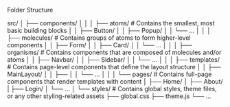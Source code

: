 Folder Structure

src/
│
├── components/
│ │
│ ├── atoms/ # Contains the smallest, most basic building blocks
│ │ ├── Button/
│ │ ├── Popup/
│ │ └── ...
│ │
│ ├── molecules/ # Contains groups of atoms to form higher-level components
│ │ ├── Form/
│ │ ├── Card/
│ │ └── ...
│ │
│ ├── organisms/ # Contains components that are composed of molecules and/or atoms
│ │ ├── Navbar/
│ │ ├── Sidebar/
│ │ └── ...
│ │
│ ├── templates/ # Contains page-level components that define the layout structure
│ │ ├── MainLayout/
│ │ ├──
│ │ └── ...
│ │
│ └── pages/ # Contains full-page components that render templates with content
│ ├── Home/
│ ├── About/
| ├── Login/
│ └── ...
│
└── styles/ # Contains global styles, theme files, or any other styling-related assets
├── global.css
├── theme.js
└── ...
